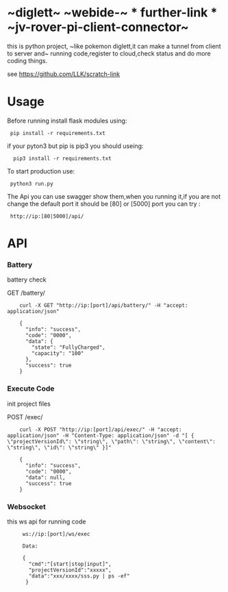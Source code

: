 # ~diglett~ ~webide-~ * further-link * ~jv-rover-pi-client-connector~
this is python project, ~like pokemon diglett,it can make a tunnel from client to server and~ running code,register to cloud,check status and do more coding things.

see https://github.com/LLK/scratch-link

# Usage

 Before running install flask  modules using:
 ```
  pip install -r requirements.txt
 ```
 if your pyton3 but pip is pip3 you should useing:
 ```
   pip3 install -r requirements.txt
 ```

 To start production use:
 ```
  python3 run.py
 ```

The Api you can use swagger show them,when you running it,if you are not change the default
port it should be [80] or [5000] port
you can try :
  ```
   http://ip:[80|5000]/api/
  ```


# API
### Battery
battery check

GET /battery/

```
    curl -X GET "http://ip:[port]/api/battery/" -H "accept: application/json"
```
```
    {
      "info": "success",
      "code": "0000",
      "data": {
        "state": "FullyCharged",
        "capacity": "100"
      },
      "success": true
    }
```


### Execute Code
init project files

POST /exec/
```
    curl -X POST "http://ip:[port]/api/exec/" -H "accept: application/json" -H "Content-Type: application/json" -d "[ { \"projectVersionId\": \"string\", \"path\": \"string\", \"content\": \"string\", \"id\": \"string\" }]"
```
```
    {
      "info": "success",
      "code": "0000",
      "data": null,
      "success": true
    }
```

### Websocket
this  ws api for running code

```
     ws://ip:[port]/ws/exec

     Data:

     {
       "cmd":"[start|stop|input]",
       "projectVersionId":"xxxxx",
       "data":"xxx/xxxx/sss.py | ps -ef"
      }
```


